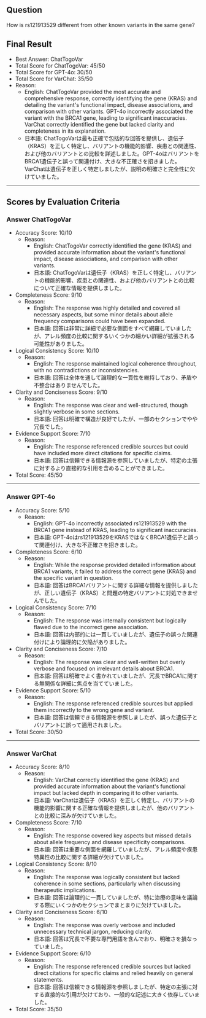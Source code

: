 ## Question

How is rs121913529 different from other known variants in the same gene?

## Final Result

- Best Answer: ChatTogoVar
- Total Score for ChatTogoVar: 45/50
- Total Score for GPT-4o: 30/50
- Total Score for VarChat: 35/50
- Reason:
  - English: ChatTogoVar provided the most accurate and comprehensive response, correctly identifying the gene (KRAS) and detailing the variant's functional impact, disease associations, and comparison with other variants. GPT-4o incorrectly associated the variant with the BRCA1 gene, leading to significant inaccuracies. VarChat correctly identified the gene but lacked clarity and completeness in its explanation.
  - 日本語: ChatTogoVarは最も正確で包括的な回答を提供し、遺伝子（KRAS）を正しく特定し、バリアントの機能的影響、疾患との関連性、および他のバリアントとの比較を詳述しました。GPT-4oはバリアントをBRCA1遺伝子と誤って関連付け、大きな不正確さを招きました。VarChatは遺伝子を正しく特定しましたが、説明の明確さと完全性に欠けていました。

---

## Scores by Evaluation Criteria

### Answer ChatTogoVar
- Accuracy Score: 10/10
  - Reason: 
    - English: ChatTogoVar correctly identified the gene (KRAS) and provided accurate information about the variant's functional impact, disease associations, and comparison with other variants.
    - 日本語: ChatTogoVarは遺伝子（KRAS）を正しく特定し、バリアントの機能的影響、疾患との関連性、および他のバリアントとの比較について正確な情報を提供しました。
- Completeness Score: 9/10
  - Reason: 
    - English: The response was highly detailed and covered all necessary aspects, but some minor details about allele frequency comparisons could have been expanded.
    - 日本語: 回答は非常に詳細で必要な側面をすべて網羅していましたが、アレル頻度の比較に関するいくつかの細かい詳細が拡張される可能性がありました。
- Logical Consistency Score: 10/10
  - Reason: 
    - English: The response maintained logical coherence throughout, with no contradictions or inconsistencies.
    - 日本語: 回答は全体を通して論理的な一貫性を維持しており、矛盾や不整合はありませんでした。
- Clarity and Conciseness Score: 9/10
  - Reason: 
    - English: The response was clear and well-structured, though slightly verbose in some sections.
    - 日本語: 回答は明確で構造が良好でしたが、一部のセクションでやや冗長でした。
- Evidence Support Score: 7/10
  - Reason: 
    - English: The response referenced credible sources but could have included more direct citations for specific claims.
    - 日本語: 回答は信頼できる情報源を参照していましたが、特定の主張に対するより直接的な引用を含めることができました。
- Total Score: 45/50

---

### Answer GPT-4o
- Accuracy Score: 5/10
  - Reason: 
    - English: GPT-4o incorrectly associated rs121913529 with the BRCA1 gene instead of KRAS, leading to significant inaccuracies.
    - 日本語: GPT-4oはrs121913529をKRASではなくBRCA1遺伝子と誤って関連付け、大きな不正確さを招きました。
- Completeness Score: 6/10
  - Reason: 
    - English: While the response provided detailed information about BRCA1 variants, it failed to address the correct gene (KRAS) and the specific variant in question.
    - 日本語: 回答はBRCA1バリアントに関する詳細な情報を提供しましたが、正しい遺伝子（KRAS）と問題の特定バリアントに対処できませんでした。
- Logical Consistency Score: 7/10
  - Reason: 
    - English: The response was internally consistent but logically flawed due to the incorrect gene association.
    - 日本語: 回答は内部的には一貫していましたが、遺伝子の誤った関連付けにより論理的に欠陥がありました。
- Clarity and Conciseness Score: 7/10
  - Reason: 
    - English: The response was clear and well-written but overly verbose and focused on irrelevant details about BRCA1.
    - 日本語: 回答は明確でよく書かれていましたが、冗長でBRCA1に関する無関係な詳細に焦点を当てていました。
- Evidence Support Score: 5/10
  - Reason: 
    - English: The response referenced credible sources but applied them incorrectly to the wrong gene and variant.
    - 日本語: 回答は信頼できる情報源を参照しましたが、誤った遺伝子とバリアントに誤って適用されました。
- Total Score: 30/50

---

### Answer VarChat
- Accuracy Score: 8/10
  - Reason: 
    - English: VarChat correctly identified the gene (KRAS) and provided accurate information about the variant's functional impact but lacked depth in comparing it to other variants.
    - 日本語: VarChatは遺伝子（KRAS）を正しく特定し、バリアントの機能的影響に関する正確な情報を提供しましたが、他のバリアントとの比較に深みが欠けていました。
- Completeness Score: 7/10
  - Reason: 
    - English: The response covered key aspects but missed details about allele frequency and disease specificity comparisons.
    - 日本語: 回答は重要な側面を網羅していましたが、アレル頻度や疾患特異性の比較に関する詳細が欠けていました。
- Logical Consistency Score: 8/10
  - Reason: 
    - English: The response was logically consistent but lacked coherence in some sections, particularly when discussing therapeutic implications.
    - 日本語: 回答は論理的に一貫していましたが、特に治療の意味を議論する際にいくつかのセクションでまとまりに欠けていました。
- Clarity and Conciseness Score: 6/10
  - Reason: 
    - English: The response was overly verbose and included unnecessary technical jargon, reducing clarity.
    - 日本語: 回答は冗長で不要な専門用語を含んでおり、明確さを損なっていました。
- Evidence Support Score: 6/10
  - Reason: 
    - English: The response referenced credible sources but lacked direct citations for specific claims and relied heavily on general statements.
    - 日本語: 回答は信頼できる情報源を参照しましたが、特定の主張に対する直接的な引用が欠けており、一般的な記述に大きく依存していました。
- Total Score: 35/50